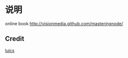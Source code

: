 # 说明

online book http://visionmedia.github.com/masteringnode/

## Credit

[luics](luics.xu@gmail.com)
